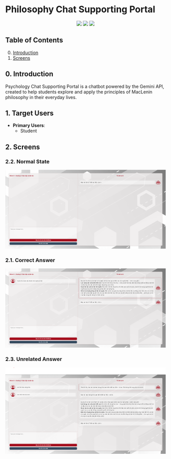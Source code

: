 # Philosophy Chat Supporting Portal

<div align='center'>
<img src="https://img.shields.io/badge/SCSS-Yes-green"> 
<img src="https://img.shields.io/badge/JS-Yes-green"> 
<img src="https://img.shields.io/badge/GEMINI-Yes-green">
<br>
</div>

## Table of Contents
<ol start="0"> 
    <li><a href="#intro">Introduction</a></li>
    <li><a href="#screen-flow">Screens</a></li>
</ol>

<a id="intro"></a>
## 0. Introduction
Psychology Chat Supporting Portal is a chatbot powered by the Gemini API, created to help students explore and apply the principles of MacLenin philosophy in their everyday lives.

## 1. Target Users

- **Primary Users**:
    - Student

<a id="screen-flow"></a>
## 2. Screens

### 2.2. Normal State
<img src="./images/normal1.png" alt="MindSpace-UsecaseDiagram" />

### 2.1. Correct Answer
<img src="./images/traloidung.png" alt="MindSpace-UsecaseDiagram" />

### 2.3. Unrelated Answer
<img src="./images/traloisai.png" alt="MindSpace-UsecaseDiagram" />
